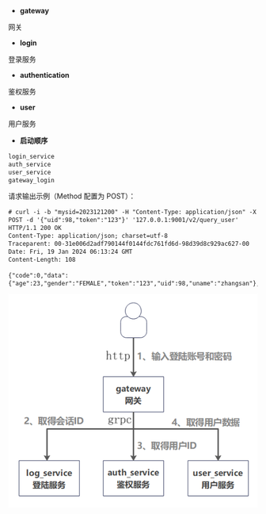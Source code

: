 
* **gateway**

网关

* **login**

登录服务

* **authentication**

鉴权服务

* **user**

用户服务

* **启动顺序**

```
login_service
auth_service
user_service
gateway_login
```

请求输出示例（Method 配置为 POST）：

```
# curl -i -b "mysid=2023121200" -H "Content-Type: application/json" -X POST -d '{"uid":98,"token":"123"}' '127.0.0.1:9001/v2/query_user'
HTTP/1.1 200 OK
Content-Type: application/json; charset=utf-8
Traceparent: 00-31e006d2adf790144f0144fdc761fd6d-98d39d8c929ac627-00
Date: Fri, 19 Jan 2024 06:13:24 GMT
Content-Length: 108

{"code":0,"data":{"age":23,"gender":"FEMALE","token":"123","uid":98,"uname":"zhangsan"},"message":"success"}
```

![部署结构](https://github.com/eyjian/Getting-Started-with-Go-zero/blob/main/gateway_login/deploy.png)

